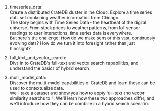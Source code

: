 1. timeseries_data:  
  Create a distributed CrateDB cluster in the Cloud. Explore a time series data set containing weather information from Chicago.  
    The story begins with Time Series Data - the heartbeat of the digital universe. From stock prices to weather patterns, from IoT sensor readings to user interactions, time series data is everywhere.  
    But here's the challenge: How do we make sens of this vast, continuosly evolving data? How do we turn it into foresight rather than just hindsight?  

3. full_text_and_vector_search:  
  Dive in to CrateDB's full-text and vector search capabilities, and understand the basics of hybrid search.  

4. multi_model_data:  
    Discover the multi-model capabilities of CrateDB and learn these can be used to contextualize data.  
    We'll take a dataset and show you how to apply full-text and vector similarity searchs to it. We'll learn how these two approaches differ, and we'll introduce how they can be combine in a hybrid search scenario.  
    
